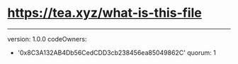 # https://tea.xyz/what-is-this-file
---
version: 1.0.0
codeOwners:
  - '0x8C3A132AB4Db56CedCDD3cb238456ea85049862C'
quorum: 1
